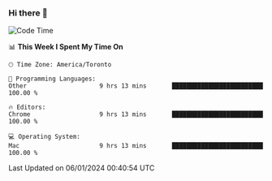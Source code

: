 ### Hi there 👋


<!--START_SECTION:waka-->
![Code Time](http://img.shields.io/badge/Code%20Time-1%2C530%20hrs%2041%20mins-blue)

📊 **This Week I Spent My Time On** 

```text
🕑︎ Time Zone: America/Toronto

💬 Programming Languages: 
Other                    9 hrs 13 mins       █████████████████████████   100.00 % 

🔥 Editors: 
Chrome                   9 hrs 13 mins       █████████████████████████   100.00 % 

💻 Operating System: 
Mac                      9 hrs 13 mins       █████████████████████████   100.00 % 
```


 Last Updated on 06/01/2024 00:40:54 UTC
<!--END_SECTION:waka-->

<!--
**SillyPasty/SillyPasty** is a ✨ _special_ ✨ repository because its `README.md` (this file) appears on your GitHub profile.

Here are some ideas to get you started:

- 🔭 I’m currently working on ...
- 🌱 I’m currently learning ...
- 👯 I’m looking to collaborate on ...
- 🤔 I’m looking for help with ...
- 💬 Ask me about ...
- 📫 How to reach me: ...
- 😄 Pronouns: ...
- ⚡ Fun fact: ...
-->


